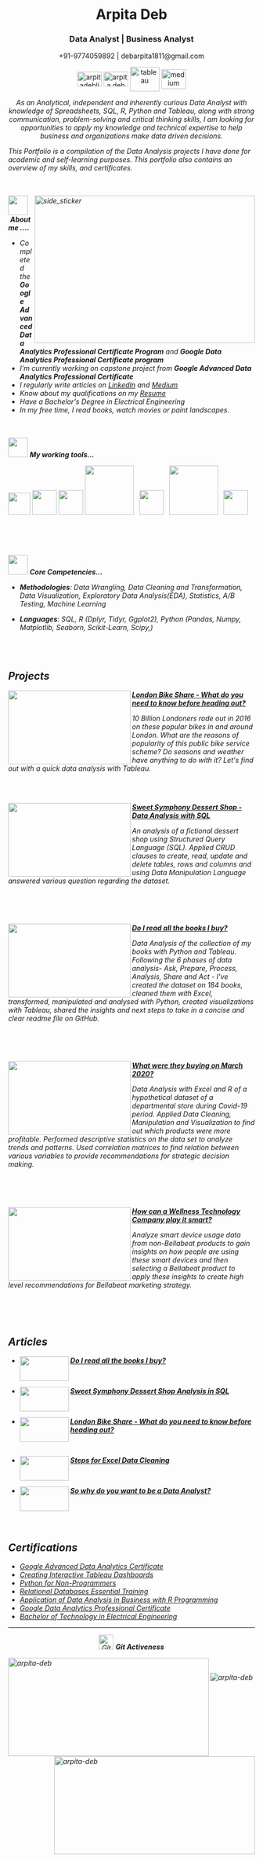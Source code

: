  <p align="center">

</p>
<h1 align="center"> Arpita Deb </h1>
<h3 align="center"> Data Analyst | Business Analyst </h3>
<p align="center">+91-9774059892 | debarpita1811@gmail.com </p>
<p align="center">
<a href="https://linkedin.com/in/arpitadeb1811" target="blank"><img align="center" src="https://myclouddoor.com/wp-content/uploads/2019/11/Linkedin-logo.png" alt="arpitadeblinkedin" height="30" width="50" /></a>
<a href="https://kaggle.com/arpitadeb1999" target="blank"><img align="center" src="https://cdn4.iconfinder.com/data/icons/logos-and-brands/512/189_Kaggle_logo_logos-1024.png" alt="arpita deb" height="30" width="50" /></a>
<a href="https://public.tableau.com/app/profile/arpita.deb5031" target="blank"><img align="center" src="https://dwglogo.com/wp-content/uploads/2016/07/1300px_Tableau_Software_logo-1024x704.png" alt="tableau" height="50" width="60" /></a>
<a href="https://medium.com/@debarpita1811" target="blank"><img align="center" src="https://cdn.icon-icons.com/icons2/3041/PNG/512/medium_logo_icon_189223.png" alt="medium" height="40" width="50" /></a>
</p>
</p>

<p align="center">
  <em>
  As an Analytical, independent and inherently curious Data Analyst with knowledge of Spreadsheets, SQL, R, Python and Tableau, along with strong communication, problem-solving and critical thinking skills, I am looking for opportunities to apply my knowledge and technical expertise to help business and organizations make data driven decisions.

   This Portfolio is a compilation of the Data Analysis projects I have done for academic and self-learning purposes. This portfolio also contains an overview of my skills, and certificates. 
<br><br><br>

</p>
<img align="right" width=450px height=300px alt="side_sticker" src="https://cdn.dribbble.com/users/43762/screenshots/1193020/line-graph-dribbbble.gif"/>

<img src="https://th.bing.com/th/id/R.27f7f575bd5a02e3a1558deb59538a4c?rik=Y7LSHv%2b5dNc9aQ&riu=http%3a%2f%2fs2.favim.com%2forig%2f150909%2fart-artwork-beautiful-black-and-white-Favim.com-3265813.gif&ehk=bIfYDmT4tvZl6Db0%2fxTh5Vr5%2bL5STh%2bajcRL6AGE5HE%3d&risl=&pid=ImgRaw&r=0" width="40px">&nbsp;***About me ....***

* Completed the **Google Advanced Data Analytics Professional Certificate Program** and **Google Data Analytics Professional Certificate program**
* I’m currently working on capstone project from **Google Advanced Data Analytics Professional Certificate**
* I regularly write articles on [LinkedIn](https://linkedin.com/in/arpitadeb1811) and [Medium](https://medium.com/@debarpita1811)
* Know about my qualifications on my [Resume](https://github.com/Arpita-deb/Arpita-deb/files/12396203/Arpita.Deb.Data.Analyst.Resume.2.pdf)
* Have a Bachelor's Degree in Electrical Engineering
* In my free time, I read books, watch movies or paint landscapes.
<br><br><br>

<img src="https://th.bing.com/th/id/R.27f7f575bd5a02e3a1558deb59538a4c?rik=Y7LSHv%2b5dNc9aQ&riu=http%3a%2f%2fs2.favim.com%2forig%2f150909%2fart-artwork-beautiful-black-and-white-Favim.com-3265813.gif&ehk=bIfYDmT4tvZl6Db0%2fxTh5Vr5%2bL5STh%2bajcRL6AGE5HE%3d&risl=&pid=ImgRaw&r=0" width="40px">&nbsp;***My working tools...***
<p align="left">
<code><img  width="45" src="https://th.bing.com/th/id/OIP.ZoqKs96cGI7oDM6AxUR5AgHaHa?pid=ImgDet&rs=1"></code>
<code><img width="50" src="https://www.vectorlogo.zone/logos/r-project/r-project-icon.svg"></code>
<code><img width="50" src="https://e7.pngegg.com/pngimages/515/909/png-clipart-microsoft-sql-server-computer-servers-database-microsoft-microsoft-sql-server-server-computer.png"></code>
<code><img width="100" src="https://www.vectorlogo.zone/logos/python/python-ar21.svg"></code>
<code> <img height="50" src="https://www.vectorlogo.zone/logos/jupyter/jupyter-ar21.svg"> </code>
<code><img width="100" src="https://upload.vectorlogo.zone/logos/tableau/images/113a311a-6d5d-4b7e-9193-79807e4844e3.svg"></code>
<code> <img height="50" src="https://www.vectorlogo.zone/logos/numpy/numpy-ar21.svg"> </code>
</p>
<br><br><br>

<img src="https://th.bing.com/th/id/R.27f7f575bd5a02e3a1558deb59538a4c?rik=Y7LSHv%2b5dNc9aQ&riu=http%3a%2f%2fs2.favim.com%2forig%2f150909%2fart-artwork-beautiful-black-and-white-Favim.com-3265813.gif&ehk=bIfYDmT4tvZl6Db0%2fxTh5Vr5%2bL5STh%2bajcRL6AGE5HE%3d&risl=&pid=ImgRaw&r=0" width="40px">&nbsp;***Core Competencies...***
<p align="left"/>

  * **Methodologies**: Data Wrangling, Data Cleaning and Transformation, Data Visualization, Exploratory Data Analysis(EDA), Statistics, A/B Testing, Machine Learning

  * **Languages**: SQL, R (Dplyr, Tidyr, Ggplot2), Python (Pandas, Numpy, Matplotlib, Seaborn, Scikit-Learn, Scipy,)
</p>
<br><br>

## Projects

<img align="left" width="250" height="150" src="https://github.com/Arpita-deb/Sweet-Symphony-Dessert-Shop-SQL-Analysis/assets/139372731/0136ab97-9c1e-4c1b-bdf8-c1e454844f87"> **[London Bike Share - What do you need to know before heading out?](https://github.com/Arpita-deb/London_Bike_Share_Tableau_EDA.git)**
</p>10 Billion Londoners rode out in 2016 on these popular bikes in and around London. What are the reasons of popularity of this public bike service scheme? Do seasons and weather have anything to do with it? Let's find out with a quick data analysis with Tableau.
</p>
<br><br>

<img align="left" width="250" height="150" src="https://github.com/Arpita-deb/Sweet-Symphony-Dessert-Shop-SQL-Analysis/assets/139372731/bf20583e-2a4b-4e2d-b193-47f76dc0feb2"> **[Sweet Symphony Dessert Shop - Data Analysis with SQL ](https://github.com/Arpita-deb/Sweet-Symphony-Dessert-Shop-SQL-Analysis.git)**
</p>An analysis of a fictional dessert shop using Structured Query Language (SQL). Applied CRUD clauses to create, read, update and delete tables, rows and columns and using Data Manipulation Language answered various question regarding the dataset.
</p>
<br><br><br>

<img align="left" width="250" height="150" src="https://github.com/Arpita-deb/Arpita-deb/assets/139372731/2e0f5c42-d167-4ac4-ab81-d9d40015a3a8"> **[Do I read all the books I buy?](https://github.com/Arpita-deb/Do_I_read_all_the_books_I_buy.git)**
</p> Data Analysis of the collection of my books with Python and Tableau. Following the 6 phases of data analysis- Ask, Prepare, Process, Analysis, Share and Act - I've created the dataset on 184 books, cleaned them with Excel, transformed, manipulated and analysed with Python, created visualizations with Tableau, shared the insights and next steps to take in a concise and clear readme file on GitHub. 
</p>
<br><br><br>

<img align="left" width="250" height="150" src="https://github.com/Arpita-deb/Arpita-deb/assets/139372731/d7183869-b2cb-4c6a-8049-218ff340c677"> **[What were they buying on March 2020?](https://github.com/Arpita-deb/Departmental_store_analysis_in_R.git)**
</p>
Data Analysis with Excel and R of a hypothetical dataset of a departmental store during Covid-19 period. Applied Data Cleaning, Manipulation and Visualization to find out which products were more profitable. Performed descriptive statistics on the data set to analyze trends and patterns. Used correlation matrices to find relation between various variables to provide recommendations for strategic decision making.
</p>
<br><br><br>

<img align="left" width="250" height="150" src="https://github.com/Arpita-deb/Arpita-deb/assets/139372731/4839a634-90f8-4870-8648-eda46dcad723"> **[How can a Wellness Technology Company play it smart?](https://github.com/Arpita-deb/Bellabeat-fitness-app.git)**
</p>
Analyze smart device usage data from non-Bellabeat products to gain insights on how people are using these smart devices and then selecting a Bellabeat product to apply these insights to create high level recommendations for Bellabeat marketing strategy.
</p>
<br><br><br>

## Articles

* <img align="left" width="100" height="50" src="https://github.com/Arpita-deb/Arpita-deb/assets/139372731/ee83d154-39fc-4c83-a1e6-aacb89be13c4">**[Do I read all the books I buy?](https://medium.com/@debarpita1811/do-i-read-all-the-books-i-buy-7e4a13f8a6e9)**
</p><br>

* <img align="left" width="100" height="50" src="https://github.com/Arpita-deb/Sweet-Symphony-Dessert-Shop-SQL-Analysis/assets/139372731/bf20583e-2a4b-4e2d-b193-47f76dc0feb2">**[Sweet Symphony Dessert Shop Analysis in SQL](https://medium.com/@debarpita1811/sweet-symphony-dessert-shop-analysis-in-sql-6387e9a4add8)**
</p><br>

* <img align="left" width="100" height="50" src="https://github.com/Arpita-deb/Sweet-Symphony-Dessert-Shop-SQL-Analysis/assets/139372731/0136ab97-9c1e-4c1b-bdf8-c1e454844f87">**[London Bike Share - What do you need to know before heading out?](https://medium.com/@debarpita1811/london-bike-share-what-do-you-need-to-know-before-heading-out-2184f03913de)**
</p><br>

* <img align="left" width="100" height="50" src="https://github.com/Arpita-deb/Arpita-deb/assets/139372731/9204a296-9097-4f97-ab0e-e1b11aea2896">**[Steps for Excel Data Cleaning](https://medium.com/@debarpita1811/steps-for-excel-data-cleaning-a6c6d3e55578)**
</p><br>

* <img align="left" width="100" height="50" src="https://github.com/Arpita-deb/Arpita-deb/assets/139372731/7eb55f2c-c64d-48e6-883d-e70d5cdfcb9b">**[So why do you want to be a Data Analyst?](https://www.linkedin.com/pulse/so-why-do-you-want-data-analyst-arpita-deb/?trackingId=7tvhhIf9SPWinjNytmOqPw%3D%3D)**
</p>
<br><br><br>


## Certifications
* [Google Advanced Data Analytics Certificate](https://drive.google.com/file/d/1046c-uXJ393swVEhrjjnpV20JxtkRTVK/view?usp=drive_link)
* [Creating Interactive Tableau Dashboards](https://www.linkedin.com/learning/certificates/9007f74213a9596028750ae08e764d0f4bb8f85abd7bc49b265b68123e16ddf8)
* [Python for Non-Programmers](https://www.linkedin.com/learning/certificates/e9c452c355fdd0d18175f7f893c54306b306758b201f70c22d464300d44ee97d)
* [Relational Databases Essential Training](https://drive.google.com/file/d/1uXEgecbe2giUQpxB2VWB6Ad-Iy7lcIZg/view?usp=drive_link)
* [Application of Data Analysis in Business with R Programming](https://drive.google.com/file/d/1tIQJtuuEfJLNItPPRyjOUr4XmTOgrsXa/view?usp=drive_link)
* [Google Data Analytics Professional Certificate](https://drive.google.com/file/d/1Qkf1KQ9Q79Uv31fCmk34C4vp8oFzq2-a/view?usp=sharing)
* [Bachelor of Technology in Electrical Engineering](https://drive.google.com/file/d/16ifkrcYjaCn6AmkfkPW3nXsjh0qWcsHC/view?usp=sharing)

<hr>
<p align="center">
<img src="https://media.giphy.com/media/W5eoZHPpUx9sapR0eu/giphy.gif" width="30px" alt="Git"/>&nbsp;<i><b>Git Activeness</b></i></p>

<p><img align="left" src="https://github-readme-stats.vercel.app/api/top-langs?username=arpita-deb&show_icons=true&locale=en&layout=compact&theme=chartreuse-dark" alt="arpita-deb" width="410" height="200" /></p>
<p>&nbsp;<img align="right" src="https://github-readme-stats.vercel.app/api?username=arpita-deb&show_icons=true&locale=en&theme=chartreuse-dark" alt="arpita-deb" width="410" height="200"</b></i></p>
<p><img align="center" src="https://github-readme-streak-stats.herokuapp.com/?user=arpita-deb&show_icons=true&locale=en&theme=chartreuse-dark" alt="arpita-deb" /></p>

